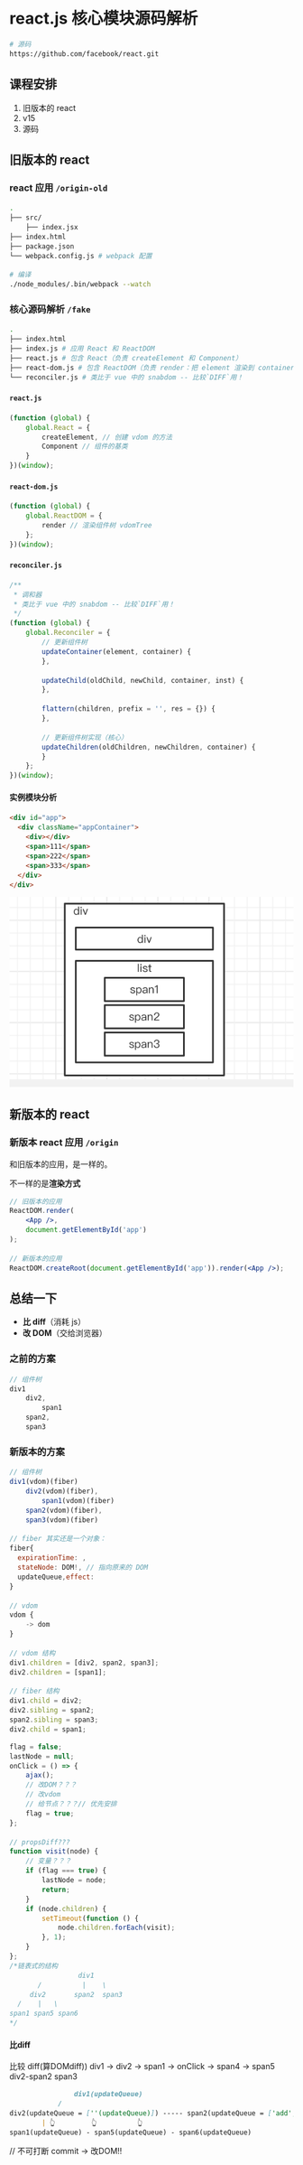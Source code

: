 # react.js 核心模块源码解析

```sh
# 源码
https://github.com/facebook/react.git
```

## 课程安排

1. 旧版本的 react
2. v15
3. 源码

## 旧版本的 react

### react 应用 `/origin-old`

```sh
.
├── src/
    ├── index.jsx
├── index.html
├── package.json
└── webpack.config.js # webpack 配置

# 编译
./node_modules/.bin/webpack --watch
```

### 核心源码解析 `/fake`

```sh
.
├── index.html
├── index.js # 应用 React 和 ReactDOM
├── react.js # 包含 React（负责 createElement 和 Component）
├── react-dom.js # 包含 ReactDOM（负责 render：把 element 渲染到 container 上）
└── reconciler.js # 类比于 vue 中的 snabdom -- 比较`DIFF`用！
```

#### `react.js`

```js
(function (global) {
    global.React = {
        createElement, // 创建 vdom 的方法
        Component // 组件的基类
    }
})(window);
```

#### `react-dom.js`

```js
(function (global) {
    global.ReactDOM = {
        render // 渲染组件树 vdomTree
    };
})(window);
```

#### `reconciler.js`

```js
/**
 * 调和器
 * 类比于 vue 中的 snabdom -- 比较`DIFF`用！
 */
(function (global) {
    global.Reconciler = {
        // 更新组件树
        updateContainer(element, container) {
        },

        updateChild(oldChild, newChild, container, inst) {
        },

        flattern(children, prefix = '', res = {}) {
        },

        // 更新组件树实现（核心）
        updateChildren(oldChildren, newChildren, container) {
        }
    };
})(window);
```

#### 实例模块分析

```html
<div id="app">
  <div className="appContainer">
    <div></div>
    <span>111</span>
    <span>222</span>
    <span>333</span>
  </div>
</div>
```

![实现预期](./img/实现预期.png)

## 新版本的 react

### 新版本 react 应用 `/origin`

和旧版本的应用，是一样的。

不一样的是**渲染方式**

```jsx
// 旧版本的应用
ReactDOM.render(
    <App />,
    document.getElementById('app')
);

// 新版本的应用
ReactDOM.createRoot(document.getElementById('app')).render(<App />);
```

## 总结一下

* **比 diff**（消耗 js）
* **改 DOM**（交给浏览器）

### 之前的方案

```js
// 组件树
div1
    div2,
        span1
    span2,
    span3
```

### 新版本的方案

```js
// 组件树
div1(vdom)(fiber)
    div2(vdom)(fiber),
        span1(vdom)(fiber)
    span2(vdom)(fiber),
    span3(vdom)(fiber)

// fiber 其实还是一个对象：
fiber{
  expirationTime: ,
  stateNode: DOM!, // 指向原来的 DOM
  updateQueue,effect:
}

// vdom
vdom {
    -> dom
}

// vdom 结构
div1.children = [div2, span2, span3];
div2.children = [span1];

// fiber 结构
div1.child = div2;
div2.sibling = span2;
span2.sibling = span3;
div2.child = span1;
```

```js
flag = false;
lastNode = null;
onClick = () => {
    ajax();
    // 改DOM？？？
    // 改vdom
    // 给节点？？？// 优先安排
    flag = true;
};

// propsDiff???
function visit(node) {
    // 变量？？？
    if (flag === true) {
        lastNode = node;
        return;
    }
    if (node.children) {
        setTimeout(function () {
            node.children.forEach(visit);
        }, 1);
    }
};
/*链表式的结构
                 div1
       /          |    \
     div2       span2  span3
  /    |   \
span1 span5 span6
*/
```

#### 比diff

比较 diff(算DOMdiff))
div1 -> div2 -> span1 -> onClick -> span4 -> span5 div2-span2 span3

```markdown
                div1(updateQueue)
            /
div2(updateQueue = [''(updateQueue)]) ----- span2(updateQueue = ['add', props]) ----- span3(updateQueue = [])
        | 👆         👆          👆
span1(updateQueue) - span5(updateQueue) - span6(updateQueue)
```

// 不可打断
commit -> 改DOM!!

